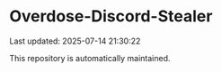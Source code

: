 # Overdose-Discord-Stealer

Last updated: 2025-07-14 21:30:22

This repository is automatically maintained.

